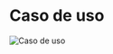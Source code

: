# Caso de uso

![Caso de uso](https://github.com/panacaqui/experiencia-usuario-software-unicaronas/tree/master/CenariosECasosDeUso/CasoDeUso.jpeg?raw=true)
